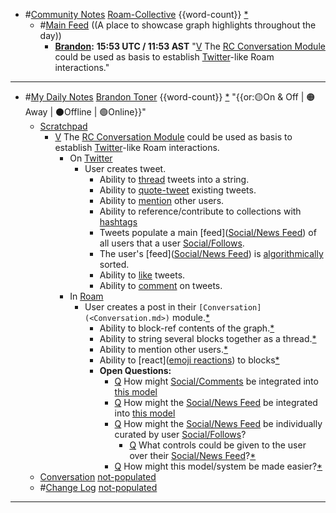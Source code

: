 - #[Community Notes](<Community Notes.md>) [Roam-Collective](<Roam-Collective.md>) {{word-count}} [*]([rc](<rc.md>))
    - #[Main Feed](<Main Feed.md>) ((A place to showcase graph highlights throughout the day)) 
        - **[Brandon](<Brandon.md>):** __15:53 UTC / 11:53 AST__
"[V](<V.md>) The [RC Conversation Module](<RC Conversation Module.md>) could be used as basis to establish [Twitter](<Twitter.md>)-like Roam interactions." 
- ---
- #[My Daily Notes](<My Daily Notes.md>) [Brandon Toner](<Brandon Toner.md>) {{word-count}} [*]([bnt](<bnt.md>)) "{{or:🟡On & Off | 🟠Away | ⚫️Offline | 🟢Online}}"
    - [Scratchpad](<Scratchpad.md>) 
        - [V](<V.md>) The [RC Conversation Module](<RC Conversation Module.md>) could be used as basis to establish [Twitter](<Twitter.md>)-like Roam interactions.
            - On [Twitter](<Twitter.md>)
                - User creates tweet.
                    - Ability to [thread](<thread.md>) tweets into a string.
                    - Ability to [quote-tweet]([quote-tweets](<quote-tweets.md>)) existing tweets.
                    - Ability to [mention]([Social/Mentions](<Social/Mentions.md>)) other users.
                    - Ability to reference/contribute to collections with [hashtags]([Social/Hashtags](<Social/Hashtags.md>))
                    - Tweets populate a main [feed]([Social/News Feed](<Social/News Feed.md>)) of all users that a user [Social/Follows](<Social/Follows.md>).
                    - The user's [feed]([Social/News Feed](<Social/News Feed.md>)) is [algorithmically]([algorithms](<algorithms.md>)) sorted.
                    - Ability to [like]([Social/Likes](<Social/Likes.md>)) tweets.
                    - Ability to [comment]([Social/Comments](<Social/Comments.md>)) on tweets. 
            - In [Roam](<Roam.md>)
                - User creates a post in their `[Conversation](<Conversation.md>)` module.[*](((Af6UZVlBv)))
                    - Ability to block-ref contents of the graph.[*](((SpzVTWVs8)))
                    - Ability to string several blocks together as a thread.[*](((iEmQm-YjE)))
                    - Ability to mention other users.[*](((QJTpZVw-4)))
                    - Ability to [react]([emoji reactions](<emoji reactions.md>)) to blocks[*](((jTE6MNem6)))
                    - **Open Questions:**
                        - [Q](<Q.md>) How might [Social/Comments](<Social/Comments.md>) be integrated into [this model](((Bzh7rDrm1)))
                        - [Q](<Q.md>) How might the [Social/News Feed](<Social/News Feed.md>) be integrated into [this model](((Bzh7rDrm1)))
                        - [Q](<Q.md>) How might the [Social/News Feed](<Social/News Feed.md>) be individually curated by user [Social/Follows](<Social/Follows.md>)?
                            - [Q](<Q.md>) What controls could be given to the user over their [Social/News Feed](<Social/News Feed.md>)?[*](((Bzh7rDrm1)))
                        - [Q](<Q.md>) How might this model/system be made easier?[*](((Bzh7rDrm1)))
    - [Conversation](<Conversation.md>) [not-populated](<not-populated.md>) 
    - #[Change Log](<Change Log.md>) [not-populated](<not-populated.md>)
- ---
